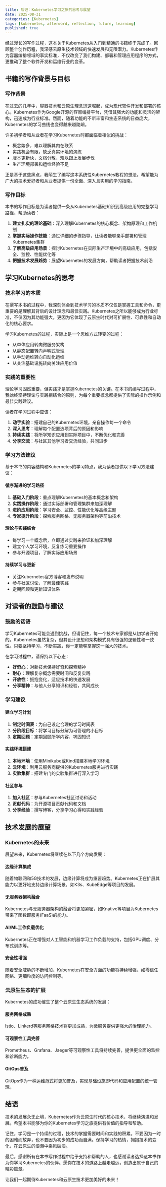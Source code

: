 ```yaml
---
title: 后记：Kubernetes学习之旅的思考与展望
date: 2025-08-31
categories: [Kubernetes]
tags: [kubernetes, afterword, reflection, future, learning]
published: true
---
```


经过漫长的写作过程，这本关于Kubernetes从入门到精通的书籍终于完成了。回顾整个创作历程，我深感云原生技术领域的快速发展和无限潜力。Kubernetes作为容器编排领域的事实标准，不仅改变了我们构建、部署和管理应用程序的方式，更推动了整个软件开发和运维行业的变革。

## 书籍的写作背景与目标

### 写作背景

在过去的几年中，容器技术和云原生理念迅速崛起，成为现代软件开发和部署的核心。Kubernetes作为Google开源的容器编排平台，凭借其强大的功能和灵活的架构，迅速成为行业标准。然而，随着功能的不断丰富和生态系统的日益庞大，Kubernetes的学习曲线也变得越来越陡峭。

许多初学者和从业者在学习Kubernetes时都面临着相似的挑战：
- 概念繁多，难以理解其内在联系
- 实践机会有限，缺乏真实环境的演练
- 版本更新快，文档分散，难以跟上发展步伐
- 生产环境部署和运维经验不足

正是基于这些痛点，我萌生了编写这本系统性Kubernetes教程的想法，希望能为广大的技术爱好者和从业者提供一份全面、深入且实用的学习指南。

### 写作目标

本书的写作目标是为读者提供一条从Kubernetes基础知识到高级应用的完整学习路径，帮助读者：

1. **建立扎实的理论基础**：深入理解Kubernetes的核心概念、架构原理和工作机制
2. **掌握实际操作技能**：通过详细的步骤指导，让读者能够亲手部署和管理Kubernetes集群
3. **了解高级应用场景**：探讨Kubernetes在实际生产环境中的高级应用，包括安全、监控、性能优化等
4. **把握技术发展趋势**：展望Kubernetes的发展方向，帮助读者把握技术前沿

## 学习Kubernetes的思考

### 技术学习的本质

在撰写本书的过程中，我深刻体会到技术学习的本质不仅仅是掌握工具和命令，更重要的是理解其背后的设计理念和最佳实践。Kubernetes之所以能够成为行业标准，不仅因为其功能强大，更因为它体现了云原生时代对可扩展性、可靠性和自动化的核心要求。

学习Kubernetes的过程，实际上是一个思维方式转变的过程：
- 从单体应用转向微服务架构
- 从静态配置转向声明式管理
- 从手动运维转向自动化运维
- 从关注基础设施转向关注应用价值

### 实践的重要性

理论学习固然重要，但实践才是掌握Kubernetes的关键。在本书的编写过程中，我始终坚持理论与实践相结合的原则，为每个重要概念都提供了实际的操作示例和最佳实践建议。

读者在学习过程中应该：
1. **动手实验**：搭建自己的Kubernetes环境，亲自操作每一个命令
2. **深入思考**：理解每个配置选项背后的原因和影响
3. **持续实践**：将所学知识应用到实际项目中，不断优化和完善
4. **分享交流**：与社区其他学习者交流经验，共同进步

### 学习方法建议

基于本书的内容结构和Kubernetes的学习特点，我为读者提供以下学习方法建议：

#### 循序渐进的学习路径

1. **基础入门阶段**：重点理解Kubernetes的基本概念和架构
2. **实践操作阶段**：通过实际部署和管理集群来加深理解
3. **进阶应用阶段**：学习安全、监控、性能优化等高级主题
4. **专家提升阶段**：探索服务网格、无服务器架构等前沿技术

#### 理论与实践结合

- 每学习一个概念后，立即通过实践来验证和加深理解
- 建立个人学习环境，反复练习重要操作
- 参与开源项目，了解实际应用场景

#### 持续学习与更新

- 关注Kubernetes官方博客和发布说明
- 参与社区讨论，了解最佳实践
- 定期回顾和更新知识体系

## 对读者的鼓励与建议

### 鼓励的话语

学习Kubernetes可能会遇到挑战，但请记住，每一个技术专家都是从初学者开始的。Kubernetes虽然复杂，但其设计思想和架构模式具有很强的逻辑性和一致性。只要坚持学习，不断实践，你一定能够掌握这一强大的技术。

在学习过程中，请保持以下心态：
- **好奇心**：对新技术保持好奇和探索精神
- **耐心**：理解复杂概念需要时间和反复实践
- **开放性**：拥抱变化，适应技术的快速发展
- **分享精神**：与他人分享知识和经验，共同成长

### 学习建议

#### 建立学习计划

1. **制定时间表**：为自己设定合理的学习时间表
2. **分阶段目标**：将学习目标分解为可管理的小目标
3. **定期回顾**：定期回顾所学内容，巩固知识

#### 实践环境搭建

1. **本地环境**：使用Minikube或Kind搭建本地学习环境
2. **云环境**：利用云服务商提供的Kubernetes服务进行实践
3. **实验集群**：搭建专门的实验集群进行深入学习

#### 社区参与

1. **加入社区**：参与Kubernetes社区讨论和活动
2. **贡献代码**：为开源项目贡献代码和文档
3. **分享经验**：撰写博客，分享学习心得和实践经验

## 技术发展的展望

### Kubernetes的未来

展望未来，Kubernetes将继续在以下几个方向发展：

#### 边缘计算集成

随着物联网和5G技术的发展，边缘计算将成为重要趋势。Kubernetes正在扩展其能力以更好地支持边缘计算场景，如K3s、KubeEdge等项目的发展。

#### 无服务器架构融合

Kubernetes与无服务器架构的融合将更加紧密，如Knative等项目为Kubernetes带来了函数即服务(FaaS)的能力。

#### AI/ML工作负载优化

Kubernetes正在增强对人工智能和机器学习工作负载的支持，包括GPU调度、分布式训练等。

#### 安全性增强

随着安全威胁的不断增加，Kubernetes在安全方面的功能将持续增强，如零信任网络、更细粒度的访问控制等。

### 云原生生态的扩展

Kubernetes的成功催生了整个云原生生态系统的发展：

#### 服务网格成熟

Istio、Linkerd等服务网格技术将更加成熟，为微服务提供更强大的治理能力。

#### 可观察性工具完善

Prometheus、Grafana、Jaeger等可观察性工具将持续完善，提供更全面的监控和诊断能力。

#### GitOps普及

GitOps作为一种运维范式将更加普及，实现基础设施即代码和应用配置的统一管理。

## 结语

技术的发展永无止境，Kubernetes作为云原生时代的核心技术，将继续演进和发展。希望本书能够为你的Kubernetes学习之旅提供有价值的指导和帮助。

记住，学习是一个持续的过程，技术的掌握需要时间和实践的积累。不要因为一时的困难而放弃，也不要因为初步的成功而自满。保持学习的热情，拥抱技术的变化，在云原生的浪潮中乘风破浪。

最后，感谢所有在本书写作过程中给予支持和帮助的人，也感谢读者选择这本书作为你学习Kubernetes的伙伴。愿你在技术的道路上越走越远，创造出属于自己的精彩篇章。

让我们一起期待Kubernetes和云原生技术更加美好的未来！